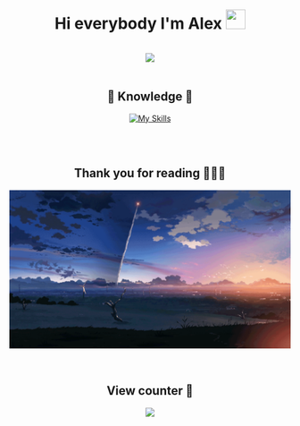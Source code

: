 <h1 align="center">Hi everybody I'm Alex <img src="https://media.giphy.com/media/hvRJCLFzcasrR4ia7z/giphy.gif" width="35px" height="35px"></h1>

<body>
<br>
<div align="center">
<img src="https://media.tenor.com/mV5ycTPTpxkAAAAC/sinchan-hello.gif" width="300px">
</div>
<br>

<h2 align="center"> 🔎 Knowledge 📖 </h2>
</div>
<div align = "center">
<p align = "center">
     <a href="https://skillicons.dev">
        <img src="https://skillicons.dev/icons?i=androidstudio,bash,linux,vim,git,github,java,c,cpp,githubactions&perline=7"alt="My Skills"/> 
    </a>
</p>
</div>
<br>

</div>  
<br>
<div>
<h2 align="center">Thank you for reading 🙋🏻‍♂️</h2>
<div>
<img src="https://raw.githubusercontent.com/huy232/huy232/main/image/2.gif" align="center" />
  </div>
<br> 
</div>  


<br>
<div>
<h2 align="center">View counter 👀</h2>
<div align="center">
<img src="https://moe-counter.glitch.me/get/@YT-Advanced?theme=gelbooru" />
  </div>
<br>

<!---
littleruimou/littleruimou is a ✨ special ✨ repository because its `README.md` (this file) appears on your GitHub profile.
You can click the Preview link to take a look at your changes.
--->
